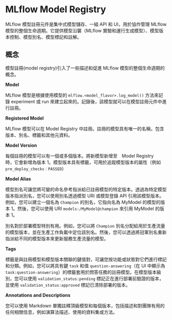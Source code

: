 # MLflow Model Registry

MLflow 模型註冊元件是集中式模型儲存、一組 API 和 UI，用於協作管理 MLflow 模型的整個生命週期。它提供模型沿襲（MLflow 實驗和運行生成模型）、模型版本控制、模型別名、模型標記和註解。

## 概念

模型註冊(model registry)引入了一些描述和促進 MLflow 模型的整個生命週期的概念。

**Model**

MLflow 模型是根據使用模型的 `mlflow.<model_flavor>.log_model()` 方法來記錄 experiment 或 run 來建立起來的。記錄後，該模型就可以在模型註冊元件中進行註冊。

**Registered Model**

MLflow 模型可以在 Model Registry 中註冊。註冊的模型具有唯一的名稱，包含版本、別名、標籤和其他元資料。

**Model Version**

每個註冊的模型可以有一個或多個版本。將新模型新增至　Model Registry　時，它會新增為版本 1。模型版本具有標籤，可用於追蹤模型版本的屬性（例如 `pre_deploy_checks：PASSED`）

**Model Alias**

模型別名可讓您將可變的命名參考指派給已註冊模型的特定版本。透過為特定模型版本指派別名，您可以使用別名透過模型 URI 或模型登錄 API 引用該模型版本。例如，您可以建立一個名為 `Champion` 的別名，它指向名為 MyModel 的模型的版本 1。然後，您可以使用 URI `models:/MyModel@champion` 來引用 MyModel 的版本 1。

別名對於部署模型特別有用。例如，您可以將 `Champion` 別名分配給用於生產流量的模型版本，並在生產工作負載中定位該別名。然後，您可以透過將冠軍別名重新指派給不同的模型版本來更新服務生產流量的模型。

**Tags**

標籤是與註冊模型和模型版本關聯的鍵值對，可讓您按功能或狀態對它們進行標記和分類。例如，您可以將具有鍵 `task` 和值 `question-answering`（在 UI 中顯示為 `task:question-answering`）的標籤套用於問答任務的註冊模型。在模型版本級別，您可以使用 `validation_status:pending` 標記正在進行部署前驗證的版本，並使用 `validation_status:approved` 標記已清除部署的版本。

**Annotations and Descriptions**

您可以使用 Markdown 單獨註釋頂級模型和每個版本，包括描述和對團隊有用的任何相關信息，例如演算法描述、使用的資料集或方法。

